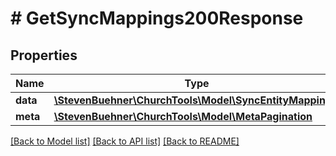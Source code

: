 # # GetSyncMappings200Response

## Properties

Name | Type | Description | Notes
------------ | ------------- | ------------- | -------------
**data** | [**\StevenBuehner\ChurchTools\Model\SyncEntityMapping[]**](SyncEntityMapping.md) |  | [optional]
**meta** | [**\StevenBuehner\ChurchTools\Model\MetaPagination**](MetaPagination.md) |  | [optional]

[[Back to Model list]](../../README.md#models) [[Back to API list]](../../README.md#endpoints) [[Back to README]](../../README.md)

